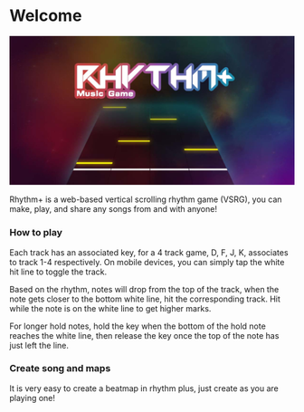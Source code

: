 # Welcome

![](.gitbook/assets/image.png)

Rhythm+ is a web-based vertical scrolling rhythm game \(VSRG\), you can make, play, and share any songs from and with anyone!

### How to play

Each track has an associated key, for a 4 track game, D, F, J, K, associates to track 1-4 respectively. On mobile devices, you can simply tap the white hit line to toggle the track.

Based on the rhythm, notes will drop from the top of the track, when the note gets closer to the bottom white line, hit the corresponding track. Hit while the note is on the white line to get higher marks.

For longer hold notes, hold the key when the bottom of the hold note reaches the white line, then release the key once the top of the note has just left the line.

### Create song and maps

It is very easy to create a beatmap in rhythm plus, just create as you are playing one!



